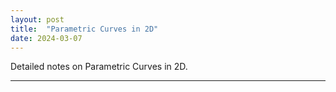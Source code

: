 ```yaml
---
layout: post
title:  "Parametric Curves in 2D"
date: 2024-03-07
---
```



Detailed notes on Parametric Curves in 2D.


---


